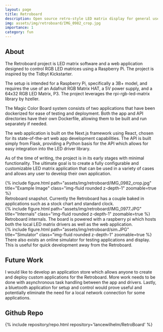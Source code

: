```yaml
---
layout: page
title: Retroboard
description: Open source retro-style LED matrix display for general use, inspired by the Tidbyt 
img: assets/img/retroboard/IMG_0982_crop.jpg
importance: 1
category: fun
---
```


## About

The Retroboard project is LED matrix software and a web application designed to control RGB LED matrices using a Raspberry Pi. The project is inspired by the Tidbyt Kickstarter.

The setup is intended for a Raspberry Pi, specifically a 3B+ model, and requires the use of an Adafruit RGB Matrix HAT, a 5V power supply, and a 64x32 RGB LED Matrix, P3. The project leverages the rpi-rgb-led-matrix library by hzeller.

The Magic Color Board system consists of two applications that have been dockerized for ease of testing and deployment. Both the app and API directories have their own Dockerfile, allowing them to be built and run separately if needed.

The web application is built on the Next.js framework using React, chosen for its state-of-the-art web app development capabilities. The API is built simply from Flask, providing a Python basis for the API which allows for easy integration into the LED driver library.

As of the time of writing, the project is in its early stages with minimal functionality. The ultimate goal is to create a fully configurable and customizable LED matrix application that can be used in a variety of cases and allows any user to develop their own application.

<div class="row">
    <div class="col-sm mt-3 mt-md-0">
        {% include figure.html path="assets/img/retroboard/IMG_0982_crop.jpg" title="Example Image" class="img-fluid rounded z-depth-1" zoomable=true %}
    </div>
</div>
<div class="caption">
    Retroboard snapshot. Currently the Retroboard has a couple baked in applications such as a stock chart and standard clock.
</div>

<div class="row">
    <div class="col-sm mt-3 mt-md-0">
        {% include figure.html path="assets/img/retroboard/IMG_0977.JPG" title="Internals" class="img-fluid rounded z-depth-1" zoomable=true %}
    </div>
</div>
<div class="caption">
    Retroboard internals. The board is powered with a raspberry pi which hosts both the local LED matrix drivers as well as the web application. 
</div>

<div class="row">
    <div class="col-sm mt-3 mt-md-0">
        {% include figure.html path="assets/img/retroboard/sim.JPG" title="Simulator" class="img-fluid rounded z-depth-1" zoomable=true %}
    </div>
</div>
<div class="caption">
    There also exists an online simulator for testing applications and display. This is useful for quick development away from the Retroboard.
</div>

## Future Work

I would like to develop an application store which allows anyone to create and deploy custom applications for the Retroboard. More work needs to be done with asynchronous task handling between the app and drivers. Lastly, a bluetooth application for setup and control would prove useful and potentially eliminate the need for a local network connection for some applications.

## Github Repo

<div class="repositories d-flex flex-wrap flex-md-row flex-column justify-content-between align-items-center">
    {% include repository/repo.html repository='lancewilhelm/RetroBoard' %}
</div>


